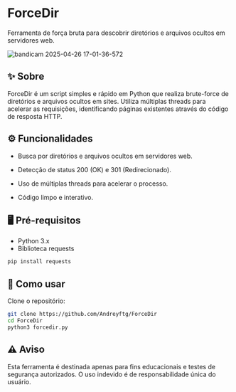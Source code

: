 # ForceDir
Ferramenta de força bruta para descobrir diretórios e arquivos ocultos em servidores web.

![bandicam 2025-04-26 17-01-36-572](https://github.com/user-attachments/assets/c31db348-d8e0-42cb-8a32-fb35e349ff5c)

## ✨ Sobre
ForceDir é um script simples e rápido em Python que realiza brute-force de diretórios e arquivos ocultos em sites.
Utiliza múltiplas threads para acelerar as requisições, identificando páginas existentes através do código de resposta HTTP.

## ⚙️ Funcionalidades
- Busca por diretórios e arquivos ocultos em servidores web.

- Detecção de status 200 (OK) e 301 (Redirecionado).

- Uso de múltiplas threads para acelerar o processo.

- Código limpo e interativo.

## 🖥️ Pré-requisitos
- Python 3.x
- Biblioteca requests

```bash
pip install requests
```
## 🚀 Como usar
Clone o repositório:

```bash
git clone https://github.com/Andreyftg/ForceDir
cd ForceDir
python3 forcedir.py
```

## ⚠️ Aviso
Esta ferramenta é destinada apenas para fins educacionais e testes de segurança autorizados.
O uso indevido é de responsabilidade única do usuário.

